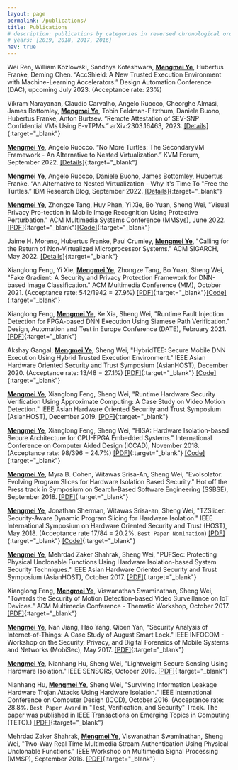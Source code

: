 ```yaml
---
layout: page
permalink: /publications/
title: Publications
# description: publications by categories in reversed chronological order. generated by jekyll-scholar.
# years: [2019, 2018, 2017, 2016]
nav: true
---
```


<!-- <div class="publications">

{% for y in page.years %}
  <h2 class="year">{{y}}</h2>
  {% bibliography -f papers -q @*[year={{y}}]* %}
{% endfor %}

</div> -->

<!-- [[Google Scholar]](https://scholar.google.com/citations?user=ZfFRiz0AAAAJ&hl){:target="_blank"} -->

Wei Ren, William Kozlowski, Sandhya Koteshwara, <b><u>Mengmei Ye</u></b>, Hubertus Franke, Deming Chen. “AccShield: A New Trusted Execution Environment with Machine-Learning Accelerators.” Design Automation Conference (DAC), upcoming July 2023.
(Acceptance rate: 23%)

Vikram Narayanan, Claudio Carvalho, Angelo Ruocco, Gheorghe Almási, James Bottomley, <b><u>Mengmei Ye</u></b>, Tobin Feldman-Fitzthum, Daniele Buono, Hubertus Franke, Anton Burtsev. “Remote Attestation of SEV-SNP Confidential VMs Using E-vTPMs.” arXiv:2303.16463, 2023.
[[Details]](https://arxiv.org/abs/2303.16463){:target="_blank"}


<b><u>Mengmei Ye</u></b>, Angelo Ruocco. “No More Turtles: The SecondaryVM Framework - An Alternative to Nested Virtualization.” KVM Forum, September 2022. 
[[Details]](https://sched.co/15jKi){:target="_blank"}

<b><u>Mengmei Ye</u></b>, Angelo Ruocco, Daniele Buono, James Bottomley, Hubertus Franke. “An Alternative to Nested Virtualization - Why It's Time To "Free the Turtles.” IBM Research Blog, September 2022. [[Details]](https://research.ibm.com/blog/nested-virtualization-free-turtles){:target="_blank"}

<b><u>Mengmei Ye</u></b>, Zhongze Tang, Huy Phan, Yi Xie, Bo Yuan, Sheng Wei, "Visual Privacy Pro-tection in Mobile Image Recognition Using Protective Perturbation." ACM Multimedia Systems Conference (MMSys), June 2022.
[[PDF]](https://github.com/hwsel/ProtectivePerturbation/blob/main/paper/Paper-Protective_Perturbation-MMSys22.pdf){:target="_blank"}[[Code]](https://github.com/hwsel/ProtectivePerturbation){:target="_blank"}

Jaime H. Moreno, Hubertus Franke, Paul Crumley, <b><u>Mengmei Ye</u></b>, "Calling for the Return of Non-Virtualized Microprocessor Systems." ACM SIGARCH, May 2022. 
[[Details]](https://www.sigarch.org/calling-for-the-return-of-non-virtualized-microprocessor-systems/){:target="_blank"}

Xianglong Feng, Yi Xie, <b><u>Mengmei Ye</u></b>, Zhongze Tang, Bo Yuan, Sheng Wei, "Fake Gradient: A Security and Privacy Protection Framework for DNN-based Image Classification." ACM Multimedia Conference (MM), October 2021.
(Acceptance rate: 542/1942 = 27.9%)
[[PDF]](https://dl.acm.org/doi/10.1145/3474085.3475685){:target="_blank"}[[Code]](https://github.com/hwsel/FakeGradient){:target="_blank"}

Xianglong Feng, <b><u>Mengmei Ye</u></b>, Ke Xia, Sheng Wei, "Runtime Fault Injection Detection for FPGA-based DNN Execution Using Siamese Path Verification." Design, Automation and Test in Europe Conference (DATE), February 2021.
[[PDF]](https://ieeexplore.ieee.org/abstract/document/9473941){:target="_blank"}

Akshay Gangal, <b><u>Mengmei Ye</u></b>, Sheng Wei, "HybridTEE: Secure Mobile DNN Execution Using Hybrid Trusted Execution Environment." IEEE Asian Hardware Oriented Security and Trust Symposium (AsianHOST), December 2020.
(Acceptance rate: 13/48 = 27.1%)
[[PDF]](https://ieeexplore.ieee.org/abstract/document/9358260){:target="_blank"} [[Code]](https://github.com/hwsel/HybridTEE){:target="_blank"}

<b><u>Mengmei Ye</u></b>, Xianglong Feng, Sheng Wei, "Runtime Hardware Security Verification Using Approximate Computing: A Case Study on Video Motion Detection." IEEE Asian Hardware Oriented Security and Trust Symposium (AsianHOST), December 2019. 
[[PDF]](https://ieeexplore.ieee.org/abstract/document/9006675){:target="_blank"}

<b><u>Mengmei Ye</u></b>, Xianglong Feng, Sheng Wei, "HISA: Hardware Isolation-based Secure Architecture for CPU-FPGA Embedded Systems." International Conference on Computer Aided Design (ICCAD), November 2018.
(Acceptance rate: 98/396 = 24.7%) 
[[PDF]](https://ieeexplore.ieee.org/abstract/document/8587726){:target="_blank"} [[Code]](https://github.com/hwsel/hisa){:target="_blank"}

<b><u>Mengmei Ye</u></b>, Myra B. Cohen, Witawas Srisa-An, Sheng Wei, "EvoIsolator: Evolving Program Slices for Hardware Isolation Based Security." Hot off the Press track in Symposium on Search-Based Software Engineering (SSBSE), September 2018. 
[[PDF]](https://link.springer.com/chapter/10.1007/978-3-319-99241-9_24){:target="_blank"}

<b><u>Mengmei Ye</u></b>, Jonathan Sherman, Witawas Srisa-an, Sheng Wei, "TZSlicer: Security-Aware Dynamic Program Slicing for Hardware Isolation." IEEE International Symposium on Hardware Oriented Security and Trust (HOST), May 2018. 
(Acceptance rate 17/84 = 20.2%. `Best Paper Nomination`)
[[PDF]](https://ieeexplore.ieee.org/abstract/document/8383886){:target="_blank"} [[Code]](https://github.com/hwsel/tzslicer){:target="_blank"}

<b><u>Mengmei Ye</u></b>, Mehrdad Zaker Shahrak, Sheng Wei, "PUFSec: Protecting Physical Unclonable Functions Using Hardware Isolation-based System Security Techniques." IEEE Asian Hardware Oriented Security and Trust Symposium (AsianHOST), October 2017. 
[[PDF]](https://ieeexplore.ieee.org/abstract/document/8353987){:target="_blank"}

Xianglong Feng, <b><u>Mengmei Ye</u></b>, Viswanathan Swaminathan, Sheng Wei, "Towards the Security of Motion Detection-based Video Surveillance on IoT Devices." ACM Multimedia Conference - Thematic Workshop, October 2017. 
[[PDF]](https://dl.acm.org/doi/abs/10.1145/3126686.3126713){:target="_blank"}

<b><u>Mengmei Ye</u></b>, Nan Jiang, Hao Yang, Qiben Yan, "Security Analysis of Internet-of-Things: A Case Study of August Smart Lock." IEEE INFOCOM - Workshop on the Security, Privacy, and Digital Forensics of Mobile Systems and Networks (MobiSec), May 2017.
[[PDF]](https://ieeexplore.ieee.org/abstract/document/8116427){:target="_blank"}

<b><u>Mengmei Ye</u></b>, Nianhang Hu, Sheng Wei, "Lightweight Secure Sensing Using Hardware Isolation." IEEE SENSORS, October 2016.
[[PDF]](https://ieeexplore.ieee.org/abstract/document/7808904){:target="_blank"}

Nianhang Hu, <b><u>Mengmei Ye</u></b>, Sheng Wei, "Surviving Information Leakage Hardware Trojan Attacks Using Hardware Isolation." IEEE International Conference on Computer Design (ICCD), October 2016.
(Acceptance rate: 28.8%. `Best Paper Award` in "Test, Verification, and Security" Track. The paper was published in IEEE Transactions on Emerging Topics in Computing (TETC).)
[[PDF]](https://ieeexplore.ieee.org/abstract/document/7805221){:target="_blank"}

Mehrdad Zaker Shahrak, <b><u>Mengmei Ye</u></b>, Viswanathan Swaminathan, Sheng Wei, "Two-Way Real Time Multimedia Stream Authentication Using Physical Unclonable Functions." IEEE Workshop on Multimedia Signal Processing (MMSP), September 2016.
[[PDF]](https://ieeexplore.ieee.org/abstract/document/7813398){:target="_blank"}
